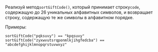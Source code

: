 Реализуй метод`sortGiftCode()`, который принимает строку`code`, содержащую до 26 уникальных
алфавитных символов, и возвращает строку, содержащую те же символы в алфавитном порядке.

Примеры:

```
sortGiftCode("pqksuvy") == "kpqsuvy"
sortGiftCode("zyxwvutsrqponmlkjihgfedcba") == "abcdefghijklmnopqrstuvwxyz"
```